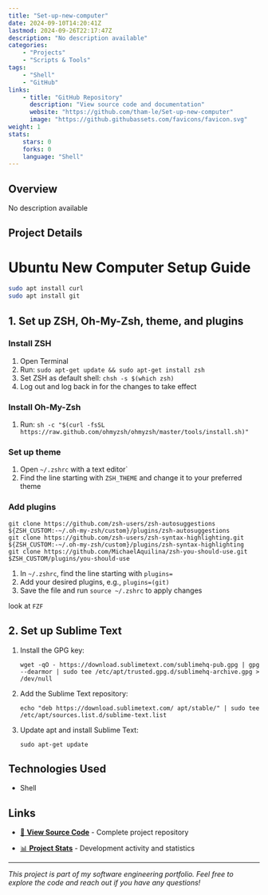 ```yaml
---
title: "Set-up-new-computer"
date: 2024-09-10T14:20:41Z
lastmod: 2024-09-26T22:17:47Z
description: "No description available"
categories:
    - "Projects"
    - "Scripts & Tools"
tags:
    - "Shell"
    - "GitHub"
links:
    - title: "GitHub Repository"
      description: "View source code and documentation"
      website: "https://github.com/tham-le/Set-up-new-computer"
      image: "https://github.githubassets.com/favicons/favicon.svg"
weight: 1
stats:
    stars: 0
    forks: 0
    language: "Shell"
---
```


## Overview

No description available

## Project Details

# Ubuntu New Computer Setup Guide
```bash
sudo apt install curl
sudo apt install git
```


## 1. Set up ZSH, Oh-My-Zsh, theme, and plugins

### Install ZSH
1. Open Terminal
2. Run: `sudo apt-get update && sudo apt-get install zsh`
3. Set ZSH as default shell: `chsh -s $(which zsh)`
4. Log out and log back in for the changes to take effect

### Install Oh-My-Zsh
1. Run: `sh -c "$(curl -fsSL https://raw.github.com/ohmyzsh/ohmyzsh/master/tools/install.sh)"`

### Set up theme
1. Open `~/.zshrc` with a text editor\`
2. Find the line starting with `ZSH_THEME` and change it to your preferred theme

### Add plugins
```
git clone https://github.com/zsh-users/zsh-autosuggestions ${ZSH_CUSTOM:-~/.oh-my-zsh/custom}/plugins/zsh-autosuggestions
git clone https://github.com/zsh-users/zsh-syntax-highlighting.git ${ZSH_CUSTOM:-~/.oh-my-zsh/custom}/plugins/zsh-syntax-highlighting
git clone https://github.com/MichaelAquilina/zsh-you-should-use.git $ZSH_CUSTOM/plugins/you-should-use
```
1. In `~/.zshrc`, find the line starting with `plugins=`
2. Add your desired plugins, e.g., `plugins=(git)`
3. Save the file and run `source ~/.zshrc` to apply changes

look at ``FZF``


## 2. Set up Sublime Text

1. Install the GPG key:
   ```
   wget -qO - https://download.sublimetext.com/sublimehq-pub.gpg | gpg --dearmor | sudo tee /etc/apt/trusted.gpg.d/sublimehq-archive.gpg > /dev/null
   ```

2. Add the Sublime Text repository:
   ```
   echo "deb https://download.sublimetext.com/ apt/stable/" | sudo tee /etc/apt/sources.list.d/sublime-text.list
   ```

3. Update apt and install Sublime Text:
   ```
   sudo apt-get update

## Technologies Used

- Shell

## Links

- [📂 **View Source Code**](https://github.com/tham-le/Set-up-new-computer) - Complete project repository

- [📊 **Project Stats**](https://github.com/tham-le/Set-up-new-computer/pulse) - Development activity and statistics

---

*This project is part of my software engineering portfolio. Feel free to explore the code and reach out if you have any questions!*
